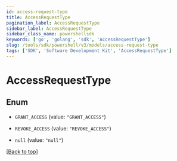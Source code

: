 ```yaml
---
id: access-request-type
title: AccessRequestType
pagination_label: AccessRequestType
sidebar_label: AccessRequestType
sidebar_class_name: powershellsdk
keywords: ['go', 'golang', 'sdk', 'AccessRequestType'] 
slug: /tools/sdk/powershell/v3/models/access-request-type
tags: ['SDK', 'Software Development Kit', 'AccessRequestType']
---
```



# AccessRequestType

## Enum


* `GRANT_ACCESS` (value: `"GRANT_ACCESS"`)

* `REVOKE_ACCESS` (value: `"REVOKE_ACCESS"`)

* `null` (value: `"null"`)


[[Back to top]](#) 

